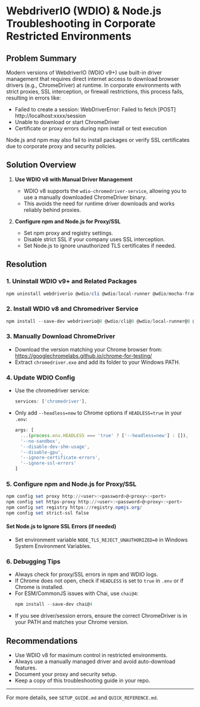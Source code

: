 # WebdriverIO (WDIO) & Node.js Troubleshooting in Corporate Restricted Environments

## Problem Summary

Modern versions of WebdriverIO (WDIO v9+) use built-in driver management that requires direct internet access to download browser drivers (e.g., ChromeDriver) at runtime. In corporate environments with strict proxies, SSL interception, or firewall restrictions, this process fails, resulting in errors like:

- Failed to create a session: WebDriverError: Failed to fetch [POST] http://localhost:xxxx/session
- Unable to download or start ChromeDriver
- Certificate or proxy errors during npm install or test execution

Node.js and npm may also fail to install packages or verify SSL certificates due to corporate proxy and security policies.

## Solution Overview

1. **Use WDIO v8 with Manual Driver Management**
   - WDIO v8 supports the `wdio-chromedriver-service`, allowing you to use a manually downloaded ChromeDriver binary.
   - This avoids the need for runtime driver downloads and works reliably behind proxies.

2. **Configure npm and Node.js for Proxy/SSL**
   - Set npm proxy and registry settings.
   - Disable strict SSL if your company uses SSL interception.
   - Set Node.js to ignore unauthorized TLS certificates if needed.

## Resolution

### 1. Uninstall WDIO v9+ and Related Packages
```powershell
npm uninstall webdriverio @wdio/cli @wdio/local-runner @wdio/mocha-framework @wdio/spec-reporter @wdio/allure-reporter wdio-chromedriver-service chromedriver @wdio/globals expect-webdriverio
```

### 2. Install WDIO v8 and Chromedriver Service
```powershell
npm install --save-dev webdriverio@8 @wdio/cli@8 @wdio/local-runner@8 @wdio/mocha-framework@8 @wdio/spec-reporter@8 @wdio/allure-reporter@8 wdio-chromedriver-service@8 chromedriver
```

### 3. Manually Download ChromeDriver
- Download the version matching your Chrome browser from:
  https://googlechromelabs.github.io/chrome-for-testing/
- Extract `chromedriver.exe` and add its folder to your Windows PATH.

### 4. Update WDIO Config
- Use the chromedriver service:
  ```typescript
  services: ['chromedriver'],
  ```
- Only add `--headless=new` to Chrome options if `HEADLESS=true` in your `.env`:
  ```typescript
  args: [
    ...(process.env.HEADLESS === 'true' ? ['--headless=new'] : []),
    '--no-sandbox',
    '--disable-dev-shm-usage',
    '--disable-gpu',
    '--ignore-certificate-errors',
    '--ignore-ssl-errors'
  ]
  ```

### 5. Configure npm and Node.js for Proxy/SSL
```powershell
npm config set proxy http://<user>:<password>@<proxy>:<port>
npm config set https-proxy http://<user>:<password>@<proxy>:<port>
npm config set registry https://registry.npmjs.org/
npm config set strict-ssl false
```

#### Set Node.js to Ignore SSL Errors (if needed)
- Set environment variable `NODE_TLS_REJECT_UNAUTHORIZED=0` in Windows System Environment Variables.

### 6. Debugging Tips
- Always check for proxy/SSL errors in npm and WDIO logs.
- If Chrome does not open, check if `HEADLESS` is set to `true` in `.env` or if Chrome is installed.
- For ESM/CommonJS issues with Chai, use `chai@4`:
  ```powershell
  npm install --save-dev chai@4
  ```
- If you see driver/session errors, ensure the correct ChromeDriver is in your PATH and matches your Chrome version.

## Recommendations
- Use WDIO v8 for maximum control in restricted environments.
- Always use a manually managed driver and avoid auto-download features.
- Document your proxy and security setup.
- Keep a copy of this troubleshooting guide in your repo.

---

For more details, see `SETUP_GUIDE.md` and `QUICK_REFERENCE.md`.
